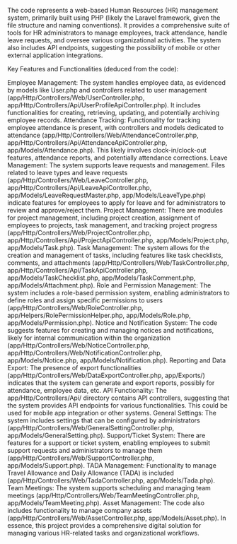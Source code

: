 The code represents a web-based Human Resources (HR) management system, primarily built using PHP (likely the Laravel framework, given the file structure and naming conventions). It provides a comprehensive suite of tools for HR administrators to manage employees, track attendance, handle leave requests, and oversee various organizational activities. The system also includes API endpoints, suggesting the possibility of mobile or other external application integrations.

Key Features and Functionalities (deduced from the code):

Employee Management: The system handles employee data, as evidenced by models like User.php and controllers related to user management (app/Http/Controllers/Web/UserController.php, app/Http/Controllers/Api/UserProfileApiController.php). It includes functionalities for creating, retrieving, updating, and potentially archiving employee records.
Attendance Tracking: Functionality for tracking employee attendance is present, with controllers and models dedicated to attendance (app/Http/Controllers/Web/AttendanceController.php, app/Http/Controllers/Api/AttendanceApiController.php, app/Models/Attendance.php). This likely involves clock-in/clock-out features, attendance reports, and potentially attendance corrections.
Leave Management: The system supports leave requests and management. Files related to leave types and leave requests (app/Http/Controllers/Web/LeaveController.php, app/Http/Controllers/Api/LeaveApiController.php, app/Models/LeaveRequestMaster.php, app/Models/LeaveType.php) indicate features for employees to apply for leave and for administrators to review and approve/reject them.
Project Management: There are modules for project management, including project creation, assignment of employees to projects, task management, and tracking project progress (app/Http/Controllers/Web/ProjectController.php, app/Http/Controllers/Api/ProjectApiController.php, app/Models/Project.php, app/Models/Task.php).
Task Management: The system allows for the creation and management of tasks, including features like task checklists, comments, and attachments (app/Http/Controllers/Web/TaskController.php, app/Http/Controllers/Api/TaskApiController.php, app/Models/TaskChecklist.php, app/Models/TaskComment.php, app/Models/Attachment.php).
Role and Permission Management: The system includes a role-based permission system, enabling administrators to define roles and assign specific permissions to users (app/Http/Controllers/Web/RoleController.php, app/Helpers/RolePermissionHelper.php, app/Models/Role.php, app/Models/Permission.php).
Notice and Notification System: The code suggests features for creating and managing notices and notifications, likely for internal communication within the organization (app/Http/Controllers/Web/NoticeController.php, app/Http/Controllers/Web/NotificationController.php, app/Models/Notice.php, app/Models/Notification.php).
Reporting and Data Export: The presence of export functionalities (app/Http/Controllers/Web/DataExportController.php, app/Exports/) indicates that the system can generate and export reports, possibly for attendance, employee data, etc.
API Functionality: The app/Http/Controllers/Api/ directory contains API controllers, suggesting that the system provides API endpoints for various functionalities. This could be used for mobile app integration or other systems.
General Settings: The system includes settings that can be configured by administrators (app/Http/Controllers/Web/GeneralSettingController.php, app/Models/GeneralSetting.php).
Support/Ticket System: There are features for a support or ticket system, enabling employees to submit support requests and administrators to manage them (app/Http/Controllers/Web/SupportController.php, app/Models/Support.php).
TADA Management: Functionality to manage Travel Allowance and Daily Allowance (TADA) is included (app/Http/Controllers/Web/TadaController.php, app/Models/Tada.php).
Team Meetings: The system supports scheduling and managing team meetings (app/Http/Controllers/Web/TeamMeetingController.php, app/Models/TeamMeeting.php).
Asset Management: The code also includes functionality to manage company assets (app/Http/Controllers/Web/AssetController.php, app/Models/Asset.php).
In essence, this project provides a comprehensive digital solution for managing various HR-related tasks and organizational workflows.
